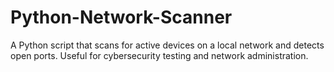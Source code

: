 # Python-Network-Scanner
A Python script that scans for active devices on a local network and detects open ports. Useful for cybersecurity testing and network administration.

